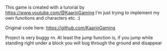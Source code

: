 This game is created with a turorial by https://www.youtube.com/@KaarinGaming
I'm just trying to implement my own functions and characters etc. :)

Original code here: https://github.com/KaarinGaming

Project is very buggy rn. At least the jump function is, if you jump while standing right under a block you will bug through the ground and disappear
